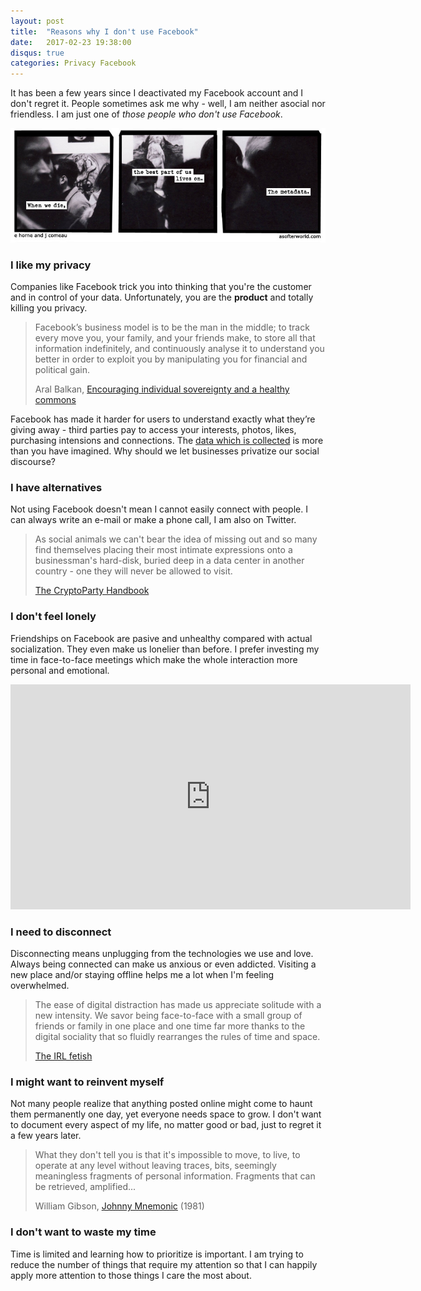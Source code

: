 ```yaml
---
layout: post
title:  "Reasons why I don't use Facebook"
date:   2017-02-23 19:38:00
disqus: true
categories: Privacy Facebook
---
```


It has been a few years since I deactivated my Facebook account and I don't regret it. People sometimes ask me why - well, I am neither asocial nor friendless. I am just one of _those people who don't use Facebook_.

<img src="/assets/images/metadata.jpg" class="center-image">

### I like my privacy
Companies like Facebook trick you into thinking that you're the customer and in control of your data. Unfortunately, you are the **product** and totally killing you privacy.
> Facebook’s business model is to be the man in the middle; to track every move you, your family, and your friends make, to store all that information indefinitely, and continuously analyse it to understand you better in order to exploit you by manipulating you for financial and political gain.
>
> Aral Balkan, [Encouraging individual sovereignty and a healthy commons](https://ar.al/notes/encouraging-individual-sovereignty-and-a-healthy-commons/)

Facebook has made it harder for users to understand exactly what they’re giving away - third parties pay to access your interests, photos, likes, purchasing intensions and connections. The [data which is collected](https://veekaybee.github.io/facebook-is-collecting-this/) is more than you have imagined. Why should we let businesses privatize our social discourse?

### I have alternatives
Not using Facebook doesn't mean I cannot easily connect with people. I can always write an e-mail or make a phone call, I am also on Twitter.
> As social animals we can't bear the idea of missing out and so many find themselves placing their most intimate expressions onto a businessman's hard-disk, buried deep in a data center in another country - one they will never be allowed to visit.
>
> [The CryptoParty Handbook](https://www.cryptoparty.in/learn/handbook)


### I don't feel lonely
Friendships on Facebook are pasive and unhealthy compared with actual socialization. They even make us lonelier than before. I prefer investing my time in face-to-face meetings which make the whole interaction more personal and emotional.
<iframe src="https://player.vimeo.com/video/70534716" width="640" height="360" frameborder="0" webkitallowfullscreen mozallowfullscreen allowfullscreen></iframe>

### I need to disconnect
Disconnecting means unplugging from the technologies we use and love. Always being connected can make us anxious or even addicted. Visiting a new place and/or staying offline helps me a lot when I'm feeling overwhelmed.
> The ease of digital distraction has made us appreciate solitude with a new intensity. We savor being face-to-face with a small group of friends or family in one place and one time far more thanks to the digital sociality that so fluidly rearranges the rules of time and space.
>
> [The IRL fetish](http://thenewinquiry.com/essays/the-irl-fetish/)

### I might want to reinvent myself
Not many people realize that anything posted online might come to haunt them permanently one day, yet everyone needs space to grow. I don't want to document every aspect of my life, no matter good or bad, just to regret it a few years later.
> What they don't tell you is that it's impossible to move, to live, to operate at any level without leaving traces, bits, seemingly meaningless fragments of personal information. Fragments that can be retrieved, amplified...
>
> William Gibson, [Johnny Mnemonic](https://en.wikipedia.org/wiki/Johnny_Mnemonic) (1981)

### I don't want to waste my time
Time is limited and learning how to prioritize is important. I am trying to reduce the number of things that require my attention so that I can happily apply more attention to those things I care the most about.
